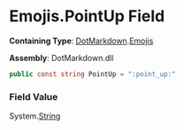 # Emojis\.PointUp Field

**Containing Type**: [DotMarkdown](../../README.md)\.[Emojis](../README.md)

**Assembly**: DotMarkdown\.dll

```csharp
public const string PointUp = ":point_up:"
```

### Field Value

System\.[String](https://docs.microsoft.com/en-us/dotnet/api/system.string)